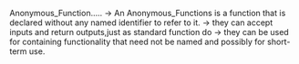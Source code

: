Anonymous_Function..... 
 -> An Anonymous_Functions is a function that is declared without any named identifier to refer to it.
 -> they can accept inputs and return outputs,just as standard function do
 -> they can be used for containing functionality that need not be named and possibly for short-term use.

